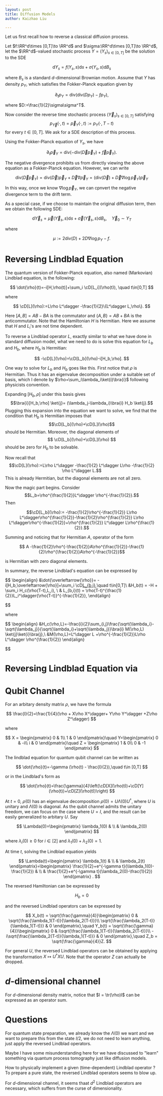 ```yaml
---
layout: post
title: Diffusion Models
author: Kaizhao Liu

---
```


Let us first recall how to reverse a classical diffusion process.

Let $f:\RR^d\times [0,T]\to \RR^d$ and $\sigma:\RR^d\times [0,T]\to \RR^d$, let the $\RR^d$-valued stochastic process $Y=(Y_s)_{s\in [0,T]}$ be the solution to the SDE 

$$
\mathrm{d}Y_s=f(Y_s,s)\mathrm{d}s+\sigma(Y_s,s)\mathrm{d}B_s
$$

where $B_s$ is a standard $d$-dimensional Brownian motion. Assume that $Y$ has density $p_Y$, which satisfies the Fokker-Planck equation given by 

$$
\partial_t p_Y=\text{div}(\text{div}(Dp_Y)-fp_Y),
$$

where $D:=\frac{1}{2}\sigma\sigma^T$.

Now consider the reverse time stochastic process $(\overleftarrow{Y}_s)_{s\in [0,T]}$ satisfying 
$$
p_{\overleftarrow{Y}}(\cdot,t)=\overleftarrow{p}_Y(\cdot,t):=p_Y(\cdot,T-t)
$$ 
for every $t\in [0,T]$. We ask for a SDE description of this process.

Using the Fokker-Planck equation of $Y_s$, we have 

$$
\partial_t \overleftarrow{p}_Y=\text{div}(-\text{div}(\overleftarrow{D}\overleftarrow{p}_Y)+\overleftarrow{f}\overleftarrow{p}_Y).
$$

The negative divergence prohibits us from directly viewing the above equation as a Fokker-Planck equation. However, we can write

$$
\text{div}(\overleftarrow{D}\overleftarrow{p}_Y)=\text{div}(\overleftarrow{D})\overleftarrow{p}_Y+\overleftarrow{D}\nabla \overleftarrow{p}_Y= (\text{div}(\overleftarrow{D})+\overleftarrow{D}\nabla\log \overleftarrow{p}_Y)\overleftarrow{p}_Y
$$

In this way, once we know $\nabla\log \overleftarrow{p}_Y$, we can cpnvert the negative divergence term to the drift term.

As a special case, if we choose to maintain the original diffusion term, then we obtain the following SDE:

$$
\mathrm{d}\overleftarrow{Y}_s=\overleftarrow{\mu}(\overleftarrow{Y}_s,s)\mathrm{d}s+\overleftarrow{\sigma}(\overleftarrow{Y}_s,s)\mathrm{d}B_s,\quad \overleftarrow{Y}_0\sim Y_T
$$

where 

$$
\mu:=2\text{div}(D)+2D\nabla\log p_Y-f.
$$

# Reversing Lindblad Equation

The quantum version of Fokker-Planck equation, also named (Markovian) Lindblad equation, is the following:

$$
\dot{\rho}(t)=-i[H,\rho(t)]+\sum_i \cD[L_i](\rho(t)), \quad t\in[0,T]
$$

where 

$$
\cD[L](\rho):=L\rho L^\dagger -\frac{1}{2}\{L^\dagger L,\rho\}.
$$  

Here $[A,B]=AB-BA$ is the commutator and $\{A,B\}=AB+BA$ is the anticommutator. Note that the Hamiltonian $H$ is Hermitian. Here we assume that $H$ and $L_i$'s are not time dependent.

To reverse a Lindblad operator $L$, exactly similar to what we have done in standard diffusion model, what we need to do is solve this equation for $L_b$ and $H_b$, where $H_b$ is Hermitian:

$$
-\cD[L](\rho)=\cD[L_b](\rho)-i[H_b,\rho].
$$

One way to solve for $L_b$ and $H_b$ goes like this. First notice that $\rho$ is Hermitian. Thus it has an eigenvalue decomposition under a suitable set of basis, which I denote by $\rho=\sum_i\lambda_i\ket{i}\bra{i}$ following physicists convention.

Expanding $[H_b,\rho]$ under this basis gives 
$$\bra{i}[H_b,\rho] \ket{j}= (\lambda_j-\lambda_i)\bra{i} H_b \ket{j}.$$
Plugging this expansion into the equation we want to solve, we find that the condition that $H_b$ is Hermitian imposes that $$\cD[L_b](\rho)+\cD[L](\rho)$$ should be Hermitian. Moreover, the diagonal elements of 
$$
\cD[L_b](\rho)+\cD[L](\rho)
$$
should be zero for $H_b$ to be solvable.

Now recall that 
$$\cD[L](\rho):=L\rho L^\dagger -\frac{1}{2} L^\dagger L\rho -\frac{1}{2} \rho L^\dagger L.$$
This is already Hermitian, but the diagonal elements are not all zero. 

Now the magic part begins. Consider $$L_b=\rho^{\frac{1}{2}}L^\dagger \rho^{-\frac{1}{2}}.$$
Then 

$$\cD[L_b](\rho):= -\frac{1}{2}\rho^{-\frac{1}{2}} L\rho L^\dagger\rho^{\frac{1}{2}}-\frac{1}{2}\rho^{\frac{1}{2}} L\rho L^\dagger\rho^{-\frac{1}{2}}+\rho^{\frac{1}{2}} L^\dagger L\rho^{\frac{1}{2}}.$$

Summing and noticing that for Hermitian $A$, operator of the form 

$$ A -\frac{1}{2}\rho^{-\frac{1}{2}}A\rho^{\frac{1}{2}}-\frac{1}{2}\rho^{\frac{1}{2}}A\rho^{-\frac{1}{2}}$$

is Hermitian with zero diagonal elements.


In summary, the reverse Lindblad's equation can be expressed by 

$$ 
\begin{align}
    &\dot{\overleftarrow{\rho}}= -i[H_b,\overleftarrow{\rho}]+\sum_i \cD[L_{b,i}](\overleftarrow{\rho}),\quad t\in[0,T]\\
    &H_b(t) = -H + \sum_i H_c(\rho(T-t),L_i), \\
    & L_{b,i}(t) = \rho(T-t)^{\frac{1}{2}}L_i^\dagger{\rho(T-t)}^{-\frac{1}{2}},
\end{align}

$$

where 

$$
\begin{align}
    &H_c(\rho,L)=-\frac{i}{2}\sum_{i,j}\frac{\sqrt{\lambda_i}-\sqrt{\lambda_j}}{\sqrt{\lambda_i}+\sqrt{\lambda_j}}\bra{i} M(\rho,L) \ket{j}\ket{i}\bra{j},\\ 
    &M(\rho,L)=L^\dagger L +\rho^{-\frac{1}{2}}L\rho L^\dagger \rho^{\frac{1}{2}}
\end{align}

$$

# Reversing Lindblad Equation via 



# Qubit Channel

For an arbitary density matrix $\rho$, we have the formula

$$
\frac{I}{2}=\frac{1}{4}(\rho + X\rho X^\dagger+ Y\rho Y^\dagger +Z\rho Z^\dagger)
$$

where 

$$
X = \begin{pmatrix}
0 & 1\\
1 & 0
\end{pmatrix}\quad
Y=\begin{pmatrix}
0  & -i\\
i  & 0
\end{pmatrix}\quad
Z = \begin{pmatrix}
1  & 0\\
0  & -1
\end{pmatrix}
$$

The lindblad equation for quantum qubit channel can be written as 

$$
\dot{\rho}(t)=-\gamma (\rho(t) - \frac{I}{2}),\quad t\in [0,T]
$$

or in the Lindblad's form as

$$
\dot{\rho}(t)=\frac{\gamma}{4}\left(\cD[X](\rho(t))+\cD[Y](\rho(t))+\cD[Z](\rho(t))\right)
$$

At $t=0$, $\rho(0)$ has an eigenvalue decomposition $\rho(0)=U\Lambda(0) U^\dagger$, where $U$ is unitary and $\Lambda(0)$ is diagonal. As the qubit channel admits the unitary freedom, we can focus on the case where $U=I$, and the result can be easily generalized to arbitary $U$. Say

$$
\Lambda(0)=\begin{pmatrix}
\lambda_1(0)  & \\
  & \lambda_2(0)
\end{pmatrix}
$$

where $\lambda_i(0)\geq 0$ for $i\in [2]$ and $\lambda_1(0)+\lambda_2(0)=1$.

At time $t$, solving the Lindblad equation yields

$$
\Lambda(t)=\begin{pmatrix}
\lambda_1(t)  & \\
  & \lambda_2(t)
\end{pmatrix}=\begin{pmatrix}
\frac{1}{2}+e^{-\gamma t}(\lambda_1(0)-\frac{1}{2})  & \\
  & \frac{1}{2}+e^{-\gamma t}(\lambda_2(0)-\frac{1}{2})
\end{pmatrix} .
$$

The reversed Hamiltonian can be expressed by 

$$
H_b = 0
$$

and the reversed Lindblad operators can be expressed by

$$
X_b(t) = \sqrt{\frac{\gamma}{4}}\begin{pmatrix}
 0 & \sqrt{\frac{\lambda_1(T-t)}{\lambda_2(T-t)}}\\
 \sqrt{\frac{\lambda_2(T-t)}{\lambda_1(T-t)}} & 0
\end{pmatrix},\quad 
Y_b(t) = \sqrt{\frac{\gamma}{4}}\begin{pmatrix}
 0 & i\sqrt{\frac{\lambda_1(T-t)}{\lambda_2(T-t)}}\\
 -i\sqrt{\frac{\lambda_2(T-t)}{\lambda_1(T-t)}} & 0
\end{pmatrix},\quad 
Z_b = \sqrt{\frac{\gamma}{4}}Z.
$$

For general $U$, the reversed Lindblad operators can be obtained by applying the transformation $X \mapsto U^\dagger X U$. Note that the operator $Z$ can actually be dropped.

# $d$-dimensional channel 

For $d$-dimensional density matrix, notice that $I = \tr(\rho)I$ can be expressed as an operator sum.

# Questions

For quantum state preparation, we already know the $\Lambda(0)$ we want and we want to prepare this from the state $I/2$, we do not need to learn anything, just apply the reversed Lindblad operators.

Maybe I have some misunderstanding here for we have discussed to "learn" something via quantum process tomography just like diffusion models. 

How to physically implement a given (time-dependent) Lindblad operator  ? To prepare a pure state, the reversed Lindblad operators seems to blow up.

For $d$-dimensional channel, it seems thaat $d^2$ Lindblad operators are necessary, which suffers from the curse of dimensionality.

# 



